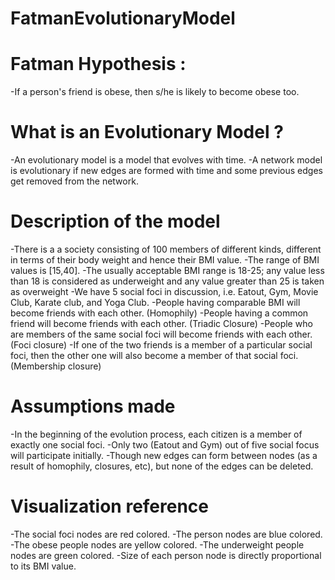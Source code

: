 # FatmanEvolutionaryModel

# Fatman Hypothesis :
-If a person's friend is obese, then s/he is likely to become obese too.

# What is an Evolutionary Model ?
-An evolutionary model is a model that evolves with time.
-A network model is evolutionary if new edges are formed with time and some previous edges get removed from the network.

# Description of the model
-There is a a society consisting of 100 members of different kinds, different in terms of their body weight and hence their BMI value.
-The range of BMI values is [15,40].
-The usually acceptable BMI range is 18-25; any value less than 18 is considered as underweight and any value greater than 25 is taken as overweight
-We have 5 social foci in discussion, i.e. Eatout, Gym, Movie Club, Karate club, and Yoga Club.
-People having comparable BMI will become friends with each other. (Homophily)
-People having a common friend will become friends with each other. (Triadic Closure)
-People who are members of the same social foci will become friends with each other. (Foci closure)
-If one of the two friends is a member of a particular social foci, then the other one will also become a member of that social foci. (Membership closure)

# Assumptions made
-In the beginning of the evolution process, each citizen is a member of exactly one social foci.
-Only two (Eatout and Gym) out of five social focus will participate initially.
-Though new edges can form between nodes (as a result of homophily, closures, etc), but none of the edges can be deleted.

# Visualization reference
-The social foci nodes are red colored.
-The person nodes are blue colored.
-The obese people nodes are yellow colored.
-The underweight people nodes are green colored.
-Size of each person node is directly proportional to its BMI value.
